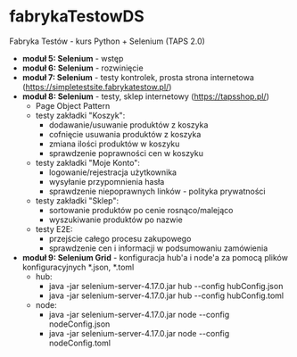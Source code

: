 # fabrykaTestowDS
Fabryka Testów - kurs Python + Selenium (TAPS 2.0)

* **moduł 5: Selenium** - wstęp
* **moduł 6: Selenium** - rozwinięcie
* **moduł 7: Selenium** - testy kontrolek, prosta strona internetowa (https://simpletestsite.fabrykatestow.pl/)
* **moduł 8: Selenium** - testy, sklep internetowy (https://tapsshop.pl/)
  * Page Object Pattern
  * testy zakładki "Koszyk":
    * dodawanie/usuwanie produktów z koszyka
    * cofnięcie usuwania produktów z koszyka
    * zmiana ilości produktów w koszyku
    * sprawdzenie poprawności cen w koszyku
  * testy zakładki "Moje Konto":
    * logowanie/rejestracja użytkownika
    * wysyłanie przypomnienia hasła
    * sprawdzenie niepoprawnych linków - polityka prywatności
  * testy zakładki "Sklep":
    * sortowanie produktów po cenie rosnąco/malejąco
    * wyszukiwanie produktów po nazwie
  * testy E2E:
    * przejście całego procesu zakupowego
    * sprawdzenie cen i informacji w podsumowaniu zamówienia
* **moduł 9: Selenium Grid** - konfiguracja hub'a i node'a za pomocą plików konfiguracyjnych *.json, *.toml
  * hub:
    * java -jar selenium-server-4.17.0.jar hub --config hubConfig.json
    * java -jar selenium-server-4.17.0.jar hub --config hubConfig.toml
  * node:
    * java -jar selenium-server-4.17.0.jar node --config nodeConfig.json
    * java -jar selenium-server-4.17.0.jar node --config nodeConfig.toml

